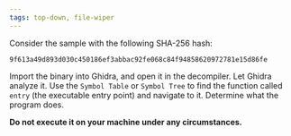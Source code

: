 ```yaml
---
tags: top-down, file-wiper
---
```

Consider the sample with the following SHA-256 hash:
```
9f613a49d893d030c450186ef3abbac92fe068c84f94858620972781e15d86fe
```
Import the binary into Ghidra, and open it in the decompiler. Let Ghidra analyze it. Use the
`Symbol Table` or `Symbol Tree` to find the function called `entry` (the executable entry point)
and navigate to it. Determine what the program does.

**Do not execute it on your machine under any circumstances.**
